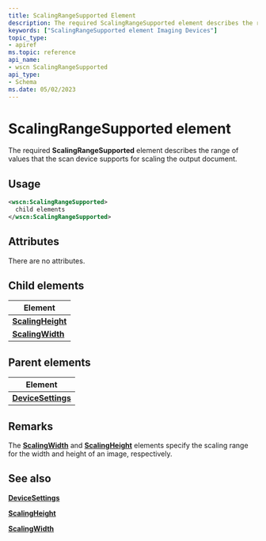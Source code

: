 ```yaml
---
title: ScalingRangeSupported Element
description: The required ScalingRangeSupported element describes the range of values that the scan device supports for scaling the output document.
keywords: ["ScalingRangeSupported element Imaging Devices"]
topic_type:
- apiref
ms.topic: reference
api_name:
- wscn ScalingRangeSupported
api_type:
- Schema
ms.date: 05/02/2023
---
```


# ScalingRangeSupported element

The required **ScalingRangeSupported** element describes the range of values that the scan device supports for scaling the output document.

## Usage

```xml
<wscn:ScalingRangeSupported>
  child elements
</wscn:ScalingRangeSupported>
```

## Attributes

There are no attributes.

## Child elements

| Element |
|--|
| [**ScalingHeight**](scalingheight.md) |
| [**ScalingWidth**](scalingwidth.md) |

## Parent elements

| Element |
|--|
| [**DeviceSettings**](devicesettings.md) |

## Remarks

The [**ScalingWidth**](scalingwidth2.md) and [**ScalingHeight**](scalingheight2.md) elements specify the scaling range for the width and height of an image, respectively.

## See also

[**DeviceSettings**](devicesettings.md)

[**ScalingHeight**](scalingheight2.md)

[**ScalingWidth**](scalingwidth2.md)
